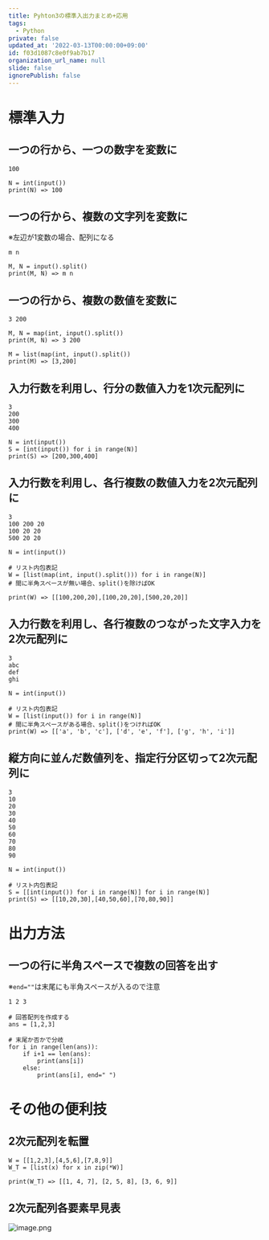 ```yaml
---
title: Pyhton3の標準入出力まとめ+応用
tags:
  - Python
private: false
updated_at: '2022-03-13T00:00:00+09:00'
id: f03d1087c8e0f9ab7b17
organization_url_name: null
slide: false
ignorePublish: false
---
```

# 標準入力

## 一つの行から、一つの数字を変数に

```py:入力値
100
```

```py:取得方法
N = int(input())
print(N) => 100
```

## 一つの行から、複数の文字列を変数に

※左辺が1変数の場合、配列になる

```py:入力値
m n
```

```py:取得方法
M, N = input().split()
print(M, N) => m n
```

## 一つの行から、複数の数値を変数に

```py:入力値
3 200
```

```py:取得方法~変数ver
M, N = map(int, input().split())
print(M, N) => 3 200
```


```py:取得方法~配列ver
M = list(map(int, input().split())
print(M) => [3,200]
```

## 入力行数を利用し、行分の数値入力を1次元配列に

```py:入力値
3
200
300
400
```

```py:取得方法
N = int(input())
S = [int(input()) for i in range(N)]
print(S) => [200,300,400]
```

## 入力行数を利用し、各行複数の数値入力を2次元配列に

```py:入力
3
100 200 20
100 20 20
500 20 20
```

```py:取得方法
N = int(input())

# リスト内包表記
W = [list(map(int, input().split())) for i in range(N)] 
# 間に半角スペースが無い場合、split()を除けばOK

print(W) => [[100,200,20],[100,20,20],[500,20,20]]
```

## 入力行数を利用し、各行複数のつながった文字入力を2次元配列に

```py:入力
3
abc
def
ghi
```

```py:取得方法
N = int(input())

# リスト内包表記
W = [list(input()) for i in range(N)] 
# 間に半角スペースがある場合、split()をつければOK
print(W) => [['a', 'b', 'c'], ['d', 'e', 'f'], ['g', 'h', 'i']]
```

## 縦方向に並んだ数値列を、指定行分区切って2次元配列に

```py:入力
3
10
20
30
40
50
60
70
80
90
```

```py:取得方法
N = int(input())

# リスト内包表記
S = [[int(input()) for i in range(N)] for i in range(N)]
print(S) => [[10,20,30],[40,50,60],[70,80,90]]
```

# 出力方法

## 一つの行に半角スペースで複数の回答を出す

※`end=""`は末尾にも半角スペースが入るので注意

```py:出力
1 2 3
```

```py:方法
# 回答配列を作成する
ans = [1,2,3] 

# 末尾か否かで分岐
for i in range(len(ans)):
    if i+1 == len(ans):
        print(ans[i])
    else:
        print(ans[i], end=" ")
```

# その他の便利技

## 2次元配列を転置

```
W = [[1,2,3],[4,5,6],[7,8,9]]
W_T = [list(x) for x in zip(*W)]

print(W_T) => [[1, 4, 7], [2, 5, 8], [3, 6, 9]]
```

## 2次元配列各要素早見表

![image.png](https://qiita-image-store.s3.ap-northeast-1.amazonaws.com/0/614347/06dc15cd-badb-5db9-3124-48fc607f5596.png)
